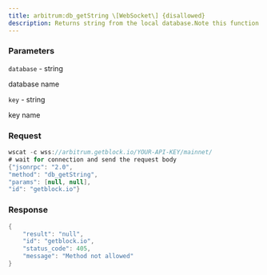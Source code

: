 ```yaml
---
title: arbitrum:db_getString \[WebSocket\] {disallowed}
description: Returns string from the local database.Note this function is deprecated and will be removed in the future.
---
```


### Parameters


`database` - string

database name

`key` - string

key name

### Request

``` java
wscat -c wss://arbitrum.getblock.io/YOUR-API-KEY/mainnet/ 
# wait for connection and send the request body 
{"jsonrpc": "2.0",
"method": "db_getString",
"params": [null, null],
"id": "getblock.io"}
```

###  Response

``` java
{
    "result": "null",
    "id": "getblock.io",
    "status_code": 405,
    "message": "Method not allowed"
}
```

